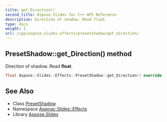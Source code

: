 ```yaml
---
title: get_Direction()
second_title: Aspose.Slides for C++ API Reference
description: Direction of shadow. Read float.
type: docs
weight: 1
url: /cpp/aspose.slides.effects/presetshadow/get_direction/
---
```

## PresetShadow::get_Direction() method


Direction of shadow. Read **float**.

```cpp
float Aspose::Slides::Effects::PresetShadow::get_Direction() override
```

## See Also

* Class [PresetShadow](./)
* Namespace [Aspose::Slides::Effects](../)
* Library [Aspose.Slides](../../)